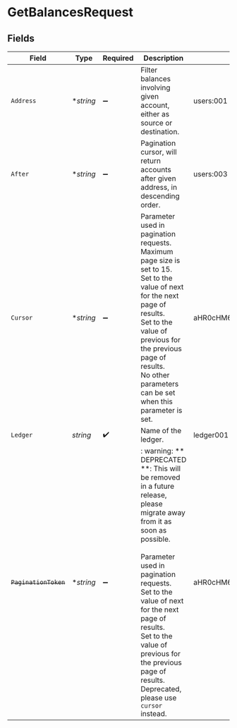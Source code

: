 # GetBalancesRequest


## Fields

| Field                                                                                                                                                                                                                                                                                                                          | Type                                                                                                                                                                                                                                                                                                                           | Required                                                                                                                                                                                                                                                                                                                       | Description                                                                                                                                                                                                                                                                                                                    | Example                                                                                                                                                                                                                                                                                                                        |
| ------------------------------------------------------------------------------------------------------------------------------------------------------------------------------------------------------------------------------------------------------------------------------------------------------------------------------ | ------------------------------------------------------------------------------------------------------------------------------------------------------------------------------------------------------------------------------------------------------------------------------------------------------------------------------ | ------------------------------------------------------------------------------------------------------------------------------------------------------------------------------------------------------------------------------------------------------------------------------------------------------------------------------ | ------------------------------------------------------------------------------------------------------------------------------------------------------------------------------------------------------------------------------------------------------------------------------------------------------------------------------ | ------------------------------------------------------------------------------------------------------------------------------------------------------------------------------------------------------------------------------------------------------------------------------------------------------------------------------ |
| `Address`                                                                                                                                                                                                                                                                                                                      | **string*                                                                                                                                                                                                                                                                                                                      | :heavy_minus_sign:                                                                                                                                                                                                                                                                                                             | Filter balances involving given account, either as source or destination.                                                                                                                                                                                                                                                      | users:001                                                                                                                                                                                                                                                                                                                      |
| `After`                                                                                                                                                                                                                                                                                                                        | **string*                                                                                                                                                                                                                                                                                                                      | :heavy_minus_sign:                                                                                                                                                                                                                                                                                                             | Pagination cursor, will return accounts after given address, in descending order.                                                                                                                                                                                                                                              | users:003                                                                                                                                                                                                                                                                                                                      |
| `Cursor`                                                                                                                                                                                                                                                                                                                       | **string*                                                                                                                                                                                                                                                                                                                      | :heavy_minus_sign:                                                                                                                                                                                                                                                                                                             | Parameter used in pagination requests. Maximum page size is set to 15.<br/>Set to the value of next for the next page of results.<br/>Set to the value of previous for the previous page of results.<br/>No other parameters can be set when this parameter is set.<br/>                                                       | aHR0cHM6Ly9nLnBhZ2UvTmVrby1SYW1lbj9zaGFyZQ==                                                                                                                                                                                                                                                                                   |
| `Ledger`                                                                                                                                                                                                                                                                                                                       | *string*                                                                                                                                                                                                                                                                                                                       | :heavy_check_mark:                                                                                                                                                                                                                                                                                                             | Name of the ledger.                                                                                                                                                                                                                                                                                                            | ledger001                                                                                                                                                                                                                                                                                                                      |
| ~~`PaginationToken`~~                                                                                                                                                                                                                                                                                                          | **string*                                                                                                                                                                                                                                                                                                                      | :heavy_minus_sign:                                                                                                                                                                                                                                                                                                             | : warning: ** DEPRECATED **: This will be removed in a future release, please migrate away from it as soon as possible.<br/><br/>Parameter used in pagination requests.<br/>Set to the value of next for the next page of results.<br/>Set to the value of previous for the previous page of results.<br/>Deprecated, please use `cursor` instead. | aHR0cHM6Ly9nLnBhZ2UvTmVrby1SYW1lbj9zaGFyZQ==                                                                                                                                                                                                                                                                                   |